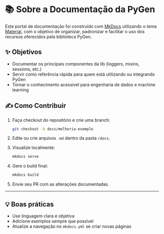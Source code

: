 
# 📚 Sobre a Documentação da PyGen

Este portal de documentação foi construído com [MkDocs](https://www.mkdocs.org) utilizando o tema [Material](https://squidfunk.github.io/mkdocs-material/), com o objetivo de organizar, padronizar e facilitar o uso dos recursos oferecidos pela biblioteca PyGen.

## ✨ Objetivos

- Documentar os principais componentes da lib (loggers, mixins, sessions, etc.)
- Servir como referência rápida para quem está utilizando ou integrando PyGen
- Tornar o conhecimento acessível para engenharia de dados e machine learning

## ✍️ Como Contribuir

1. Faça checkout do repositório e crie uma branch:
   ```bash
   git checkout -b docs/melhoria-exemplo
   ```

2. Edite ou crie arquivos `.md` dentro da pasta `/docs`.

3. Visualize localmente:
   ```bash
   mkdocs serve
   ```

4. Gere o build final:
   ```bash
   mkdocs build
   ```

5. Envie seu PR com as alterações documentadas.

---

## 💡 Boas práticas

- Use linguagem clara e objetiva
- Adicione exemplos sempre que possível
- Atualize a navegação no `mkdocs.yml` se criar novas páginas
